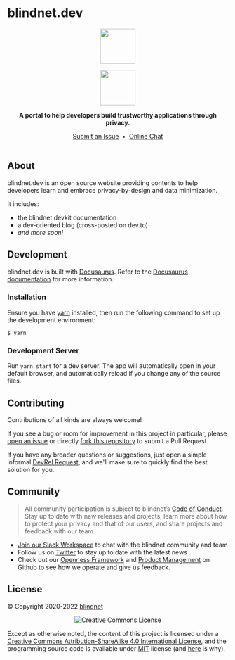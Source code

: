 # blindnet.dev

<a href="https://blindnet.dev">
  <p align=center><img src="https://user-images.githubusercontent.com/7578400/163277439-edd00509-1d1b-4565-a0d3-49057ebeb92a.png#gh-light-mode-only" height="80" /></p>
  <p align=center><img src="https://user-images.githubusercontent.com/7578400/163549893-117bbd70-b81a-47fd-8e1f-844911e48d68.png#gh-dark-mode-only" height="80" /></p>
</a>

<p align="center">
  <strong>A portal to help developers build trustworthy applications through privacy.</strong>
</p>

<p align="center">
  <a href="https://github.com/blindnet-io/blindnet.dev/issues">Submit an Issue</a>
  &nbsp;•&nbsp;
  <a href="https://join.slack.com/t/blindnet/shared_invite/zt-1arqlhqt3-A8dPYXLbrnqz1ZKsz6ItOg">Online Chat</a>
  <br>
  <br>
</p>

## About

blindnet.dev is an open source website providing contents to help developers learn and embrace privacy-by-design and data minimization.

It includes:

- the blindnet devkit documentation
- a dev-oriented blog (cross-posted on dev.to)
- _and more soon!_

## Development

blindnet.dev is built with [Docusaurus](https://docusaurus.io/). Refer to the [Docusaurus documentation](https://docusaurus.io/docs/) for more information.

### Installation

Ensure you have [yarn](https://classic.yarnpkg.com/lang/en/) installed, then run the following command to set up the development environment:

```session
$ yarn
```

### Development Server

Run `yarn start` for a dev server. The app will automatically open in your default browser, and automatically reload if you change any of the source files.

## Contributing

Contributions of all kinds are always welcome!

If you see a bug or room for improvement in this project in particular, please [open an issue][new-issue] or directly [fork this repository][fork] to submit a Pull Request.

If you have any broader questions or suggestions, just open a simple informal [DevRel Request][request], and we'll make sure to quickly find the best solution for you.

## Community

> All community participation is subject to blindnet’s [Code of Conduct][coc].
Stay up to date with new releases and projects, learn more about how to protect your privacy and that of our users, and share projects and feedback with our team.

- [Join our Slack Workspace][chat] to chat with the blindnet community and team
- Follow us on [Twitter][twitter] to stay up to date with the latest news
- Check out our [Openness Framework][openness] and [Product Management][product] on Github to see how we operate and give us feedback.

## License

© Copyright 2020-2022 [blindnet](mailto:hello@blindnet.io)

<p align=center>
<a rel="license" href="http://creativecommons.org/licenses/by-sa/4.0/"><img alt="Creative Commons License" style="border-width:0" src="https://i.creativecommons.org/l/by-sa/4.0/88x31.png" /></a></p>

Except as otherwise noted, the content of this project is licensed under a <a rel="license" href="http://creativecommons.org/licenses/by-sa/4.0/">Creative Commons Attribution-ShareAlike 4.0 International License</a>, and the programming source code is available under [MIT][license] license (and [here](https://github.com/blindnet-io/openness-framework/blob/main/docs/decision-records/DR-0001-oss-license.md) is why).


<!-- project's URLs -->
[new-issue]: https://github.com/blindnet-io/blindnet.dev/issues/new/choose
[fork]: https://github.com/blindnet-io/blindnet.dev/fork

<!-- common URLs -->
[devkit]: https://github.com/blindnet-io/blindnet.dev
[openness]: https://github.com/blindnet-io/openness-framework
[product]: https://github.com/blindnet-io/product-management
[request]: https://github.com/blindnet-io/devrel-management/issues/new?assignees=noelmace&labels=request%2Ctriage&template=request.yml&title=%5BRequest%5D%3A+
[chat]: https://join.slack.com/t/blindnet/shared_invite/zt-1arqlhqt3-A8dPYXLbrnqz1ZKsz6ItOg
[twitter]: https://twitter.com/blindnet_io
[docs]: https://blindnet.dev/docs
[changelog]: CHANGELOG.md
[license]: LICENSE
[coc]: https://github.com/blindnet-io/openness-framework/blob/main/CODE_OF_CONDUCT.md
